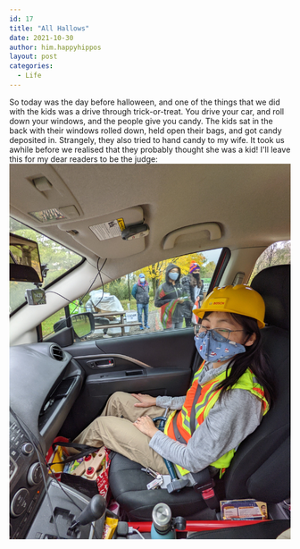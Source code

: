 ```yaml
---
id: 17
title: "All Hallows"
date: 2021-10-30
author: him.happyhippos
layout: post
categories:
  - Life
---
```

So today was the day before halloween, and one of the things that we did with the kids was a drive through trick-or-treat. You drive your car, and roll down your windows, and the people give you candy. The kids sat in the back with their windows rolled down, held open their bags, and got candy deposited in. Strangely, they also tried to hand candy to my wife. It took us awhile before we realised that they probably thought she was a kid! I'll leave this for my dear readers to be the judge:
![Kid](/2021-10-30/halloween.jpg)